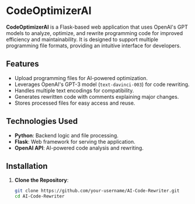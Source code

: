 # CodeOptimizerAI
**CodeOptimizerAI** is a Flask-based web application that uses OpenAI's GPT models to analyze, optimize, and rewrite programming code for improved efficiency and maintainability. It is designed to support multiple programming file formats, providing an intuitive interface for developers.

## Features
- Upload programming files for AI-powered optimization.
- Leverages OpenAI's GPT-3 model (`text-davinci-003`) for code rewriting.
- Handles multiple text encodings for compatibility.
- Generates rewritten code with comments explaining major changes.
- Stores processed files for easy access and reuse.

## Technologies Used
- **Python**: Backend logic and file processing.
- **Flask**: Web framework for serving the application.
- **OpenAI API**: AI-powered code analysis and rewriting.

## Installation

1. **Clone the Repository**:
   ```bash
   git clone https://github.com/your-username/AI-Code-Rewriter.git
   cd AI-Code-Rewriter

